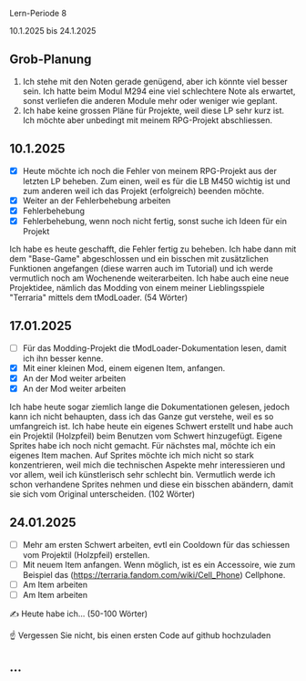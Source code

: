 Lern-Periode 8

10.1.2025 bis 24.1.2025

## Grob-Planung

1. Ich stehe mit den Noten gerade genügend, aber ich könnte viel besser sein. Ich hatte beim Modul M294 eine viel schlechtere Note als erwartet, sonst verliefen die anderen Module mehr oder weniger wie geplant.
2. Ich habe keine grossen Pläne für Projekte, weil diese LP sehr kurz ist. Ich möchte aber unbedingt mit meinem RPG-Projekt abschliessen.

## 10.1.2025

- [x] Heute möchte ich noch die Fehler von meinem RPG-Projekt aus der letzten LP beheben. Zum einen, weil es für die LB M450 wichtig ist und zum anderen weil ich das Projekt (erfolgreich) beenden möchte.
- [x] Weiter an der Fehlerbehebung arbeiten
- [x] Fehlerbehebung
- [x] Fehlerbehebung, wenn noch nicht fertig, sonst suche ich Ideen für ein Projekt

Ich habe es heute geschafft, die Fehler fertig zu beheben. Ich habe dann mit dem "Base-Game" abgeschlossen und ein bisschen mit zusätzlichen Funktionen angefangen (diese warren auch im Tutorial) und ich werde vermutlich noch am Wochenende weiterarbeiten. Ich habe auch eine neue Projektidee, nämlich das Modding von einem meiner Lieblingsspiele "Terraria" mittels dem tModLoader. (54 Wörter)


## 17.01.2025

- [ ] Für das Modding-Projekt die tModLoader-Dokumentation lesen, damit ich ihn besser kenne.
- [x] Mit einer kleinen Mod, einem eigenen Item, anfangen.
- [x] An der Mod weiter arbeiten
- [x] An der Mod weiter arbeiten

Ich habe heute sogar ziemlich lange die Dokumentationen gelesen, jedoch kann ich nicht behaupten, dass ich das Ganze gut verstehe, weil es so umfangreich ist. Ich habe heute ein eigenes Schwert erstellt und habe auch ein Projektil (Holzpfeil) beim Benutzen vom Schwert hinzugefügt. Eigene Sprites habe ich noch nicht gemacht. Für nächstes mal, möchte ich ein eigenes Item machen.
Auf Sprites möchte ich mich nicht so stark konzentrieren, weil mich die technischen Aspekte mehr interessieren und vor allem, weil ich künstlerisch sehr schlecht bin. Vermutlich werde ich schon verhandene Sprites nehmen und diese ein bisschen abändern, damit sie sich vom Original unterscheiden. (102 Wörter)

## 24.01.2025

- [ ] Mehr am ersten Schwert arbeiten, evtl ein Cooldown für das schiessen vom Projektil (Holzpfeil) erstellen.
- [ ] Mit neuem Item anfangen. Wenn möglich, ist es ein Accessoire, wie zum Beispiel das (https://terraria.fandom.com/wiki/Cell_Phone) Cellphone.
- [ ] Am Item arbeiten
- [ ] Am Item arbeiten

✍️ Heute habe ich... (50-100 Wörter)

☝️ Vergessen Sie nicht, bis einen ersten Code auf github hochzuladen

## ...


